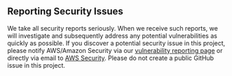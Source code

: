 ## Reporting Security Issues

We take all security reports seriously. When we receive such reports, we will investigate and
subsequently address any potential vulnerabilities as quickly as possible. If you discover a potential
security issue in this project, please notify AWS/Amazon Security via our [vulnerability reporting page](http://aws.amazon.com/security/vulnerability-reporting/) 
or directly via email to [AWS Security](mailto:aws-security@amazon.com). Please do not create a public 
GitHub issue in this project.
